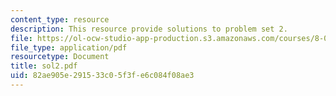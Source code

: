 ```yaml
---
content_type: resource
description: This resource provide solutions to problem set 2.
file: https://ol-ocw-studio-app-production.s3.amazonaws.com/courses/8-01x-physics-i-classical-mechanics-with-an-experimental-focus-fall-2002/82ae905e291533c05f3fe6c084f08ae3_sol2.pdf
file_type: application/pdf
resourcetype: Document
title: sol2.pdf
uid: 82ae905e-2915-33c0-5f3f-e6c084f08ae3
---
```

